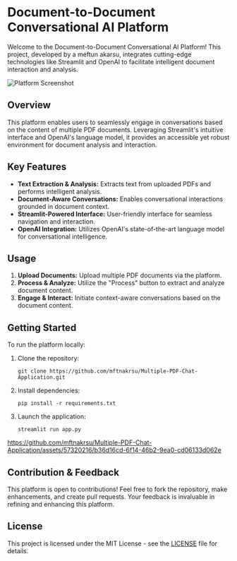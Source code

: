 
# Document-to-Document Conversational AI Platform 

Welcome to the Document-to-Document Conversational AI Platform! This project, developed by a meftun akarsu, integrates cutting-edge technologies like Streamlit and OpenAI to facilitate intelligent document interaction and analysis.

![Platform Screenshot](https://www.datascienceengineer.com/_next/image?url=%2Fblog%2Fchat-with-documents%2FLangChainWithPdf.png&w=3840&q=75)

## Overview

This platform enables users to seamlessly engage in conversations based on the content of multiple PDF documents. Leveraging Streamlit's intuitive interface and OpenAI's language model, it provides an accessible yet robust environment for document analysis and interaction.

## Key Features

- **Text Extraction & Analysis:** Extracts text from uploaded PDFs and performs intelligent analysis.
- **Document-Aware Conversations:** Enables conversational interactions grounded in document context.
- **Streamlit-Powered Interface:** User-friendly interface for seamless navigation and interaction.
- **OpenAI Integration:** Utilizes OpenAI's state-of-the-art language model for conversational intelligence.

## Usage

1. **Upload Documents:** Upload multiple PDF documents via the platform.
2. **Process & Analyze:** Utilize the "Process" button to extract and analyze document content.
3. **Engage & Interact:** Initiate context-aware conversations based on the document content.

## Getting Started

To run the platform locally:

1. Clone the repository:
   ```
   git clone https://github.com/mftnakrsu/Multiple-PDF-Chat-Application.git
   ```
2. Install dependencies:
   ```
   pip install -r requirements.txt
   ```
3. Launch the application:
   ```
   streamlit run app.py
   ```
https://github.com/mftnakrsu/Multiple-PDF-Chat-Application/assets/57320216/b36d16cd-6f14-46b2-9ea0-cd06133d062e


## Contribution & Feedback

This platform is open to contributions! Feel free to fork the repository, make enhancements, and create pull requests. Your feedback is invaluable in refining and enhancing this platform.

## License

This project is licensed under the MIT License - see the [LICENSE](LICENSE) file for details.


